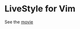 # LiveStyle for Vim

See the [movie](https://dl-web.dropbox.com/get/Public/livestyle.gif?w=AAAFE4XzJmZdAmoOIqmjMbc7g0S8N6T82UK-wz5hcE8Oyw)
